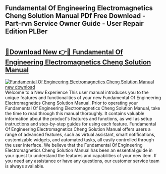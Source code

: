 ## Fundamental Of Engineering Electromagnetics Cheng Solution Manual PDf Free Download - Part-rvn Service Owner Guide - User Repair Edition PLBer

# <h2><a href="http://bc67531.oget.top/?id=Fundamental+Of+Engineering+Electromagnetics+Cheng+Solution+Manual">🔗Download New 👉🔴 Fundamental Of Engineering Electromagnetics Cheng Solution Manual</a></h2>

[![Fundamental Of Engineering Electromagnetics Cheng Solution Manual new download](https://i.imgur.com/5g1atiW.png)](http://bc67531.oget.top/?id=Fundamental+Of+Engineering+Electromagnetics+Cheng+Solution+Manual)
Welcome to a New Experience This user manual introduces you to the unique features and functionalities of your new Fundamental Of Engineering Electromagnetics Cheng Solution Manual. Prior to operating your Fundamental Of Engineering Electromagnetics Cheng Solution Manual, take the time to read through this manual thoroughly. It contains valuable information about the product's features and functions, as well as setup instructions and step-by-step guides for using each feature. Fundamental Of Engineering Electromagnetics Cheng Solution Manual offers users a range of advanced features, such as virtual assistant, smart notifications, customizable widgets, and automated tasks, all easily controlled through the user interface. We believe that the Fundamental Of Engineering Electromagnetics Cheng Solution Manual has been an essential guide in your quest to understand the features and capabilities of your new item. If you need any assistance or have any questions, our customer service team is always available.

